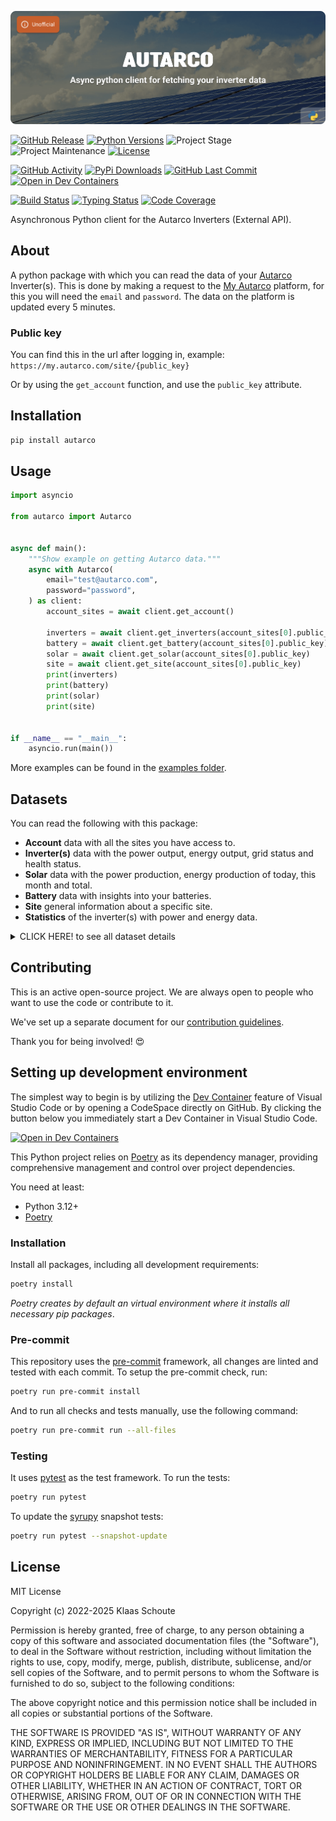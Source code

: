 <!-- Banner -->
![alt Banner of the Autarco package](https://raw.githubusercontent.com/klaasnicolaas/python-autarco/main/assets/header_autarco-min.png)

<!-- PROJECT SHIELDS -->
[![GitHub Release][releases-shield]][releases]
[![Python Versions][python-versions-shield]][pypi]
![Project Stage][project-stage-shield]
![Project Maintenance][maintenance-shield]
[![License][license-shield]](LICENSE)

[![GitHub Activity][commits-shield]][commits-url]
[![PyPi Downloads][downloads-shield]][downloads-url]
[![GitHub Last Commit][last-commit-shield]][commits-url]
[![Open in Dev Containers][devcontainer-shield]][devcontainer]

[![Build Status][build-shield]][build-url]
[![Typing Status][typing-shield]][typing-url]
[![Code Coverage][codecov-shield]][codecov-url]

Asynchronous Python client for the Autarco Inverters (External API).

## About

A python package with which you can read the data of your [Autarco][autarco]
Inverter(s). This is done by making a request to the [My Autarco][my-autarco]
platform, for this you will need the `email` and `password`.
The data on the platform is updated every 5 minutes.

### Public key

You can find this in the url after logging in,
example: `https://my.autarco.com/site/{public_key}`

Or by using the `get_account` function, and use the `public_key` attribute.

## Installation

```bash
pip install autarco
```

## Usage

```python
import asyncio

from autarco import Autarco


async def main():
    """Show example on getting Autarco data."""
    async with Autarco(
        email="test@autarco.com",
        password="password",
    ) as client:
        account_sites = await client.get_account()

        inverters = await client.get_inverters(account_sites[0].public_key)
        battery = await client.get_battery(account_sites[0].public_key)
        solar = await client.get_solar(account_sites[0].public_key)
        site = await client.get_site(account_sites[0].public_key)
        print(inverters)
        print(battery)
        print(solar)
        print(site)


if __name__ == "__main__":
    asyncio.run(main())
```

More examples can be found in the [examples folder](./examples/).

## Datasets

You can read the following with this package:

- **Account** data with all the sites you have access to.
- **Inverter(s)** data with the power output, energy output, grid status and health status.
- **Solar** data with the power production, energy production of today, this month and total.
- **Battery** data with insights into your batteries.
- **Site** general information about a specific site.
- **Statistics** of the inverter(s) with power and energy data.

<details>
  <summary>CLICK HERE! to see all dataset details</summary>

### Account

With all the sites you have access to.

| Name          | Type  | Description                        |
| :------------ | :---- | :--------------------------------- |
| `site_id`     | `str` | The unique identifier of the site. |
| `public_key`  | `str` | The public key of the site.        |
| `system_name` | `str` | The name of the site system.       |
| `retailer`    | `str` | The name of the retailer.          |
| `health`      | `str` | The health status of the site.     |

### Site

| Name                    | Type   | Description                                                                   |
| :---------------------- | :----- | :---------------------------------------------------------------------------- |
| `public_key`            | `str`  | The public key of the site.                                                   |
| `name`                  | `str`  | The name of the site.                                                         |
| `address`               | `dict` | The address of the site. (**street**, **zip code**, **city** and **country**) |
| `co2_today`             | `float`| The CO2 saved today in kg.                                                    |
| `co2_month`             | `float`| The CO2 saved this month in kg.                                               |
| `co2_total`             | `float`| The total CO2 saved in kg.                                                    |
| `consumption_today`     | `float`| The energy consumption of today in kWh.                                       |
| `consumption_month`     | `float`| The energy consumption of this month in kWh.                                  |
| `consumption_total`     | `float`| The total energy consumption in kWh.                                          |
| `has_consumption_meter` | `bool` | If the site has a consumption meter.                                          |
| `timezone`              | `str`  | The timezone of the site.                                                     |
| `has_battery`           | `bool` | If the site has a battery.                                                    |
| `created_at`            | `date` | The creation date of the site. (default: None)                                |

### Inverter(s)

| Name                  | Type    | Description                                     |
| :-------------------- | :------ | :---------------------------------------------- |
| `serial_number`       | `str`   | The serial number of the inverter.              |
| `out_ac_power`        | `int`   | The power output of the inverter in W.          |
| `out_ac_energy_total` | `float` | The total energy output of the inverter in kWh. |
| `grid_turned_off`     | `bool`  | If the grid is turned off.                      |
| `health`              | `str`   | The health status of the inverter.              |

### Solar

| Name                      | Type    | Description                                 |
| :------------------------ | :------ | :------------------------------------------ |
| `power_production`        | `int`   | The current power production in W.          |
| `energy_production_today` | `float` | The energy production of today in kWh.      |
| `energy_production_month` | `float` | The energy production of this month in kWh. |
| `energy_production_total` | `float` | The total energy production in kWh.         |

### Battery

| Name              | Type  | Description                                                       |
| :-----------------| :---- | :---------------------------------------------------------------- |
| `flow_now`        | `int` | The current battery flow in W.                                    |
| `net_charged_now` | `int` | The current net charged battery in W.                             |
| `state_of_charge` | `int` | The current state of charge of the battery in %.                  |
| `discharged_today`| `int` | How much energy the battery has discharged **today** in kWh.      |
| `discharged_month`| `int` | How much energy the battery has discharged this **month** in kWh. |
| `discharged_total`| `int` | How much energy the battery has discharged in **total** in kWh.   |
| `charged_today`   | `int` | How much energy the battery has charged **today** in kWh.         |
| `charged_month`   | `int` | How much energy the battery has charged this **month** in kWh.    |
| `charged_total`   | `int` | How much energy the battery has charged in **total** in kWh.      |

### Statistics

It is possible to retrieve inverter(s) statistical data from the API, a distinction has been made into two types:

#### Power

Parameters to get the **power** statistics of the site.

- **query_range** (default: `day`) - The range of the query, can be `day` or `week`.

| Name                | Type   | Description                             |
| :------------------ | :----- | :-------------------------------------- |
| `graphs`.`pv_power` | `dict` | The power statistics for each inverter. |

You can generate a better list with the property `generate_power_stats_inverter` of the `Stats` object.

#### Energy

Parameters to get the **energy** statistics of the site.

- **query_range** (default: `month`) - The range of the query, can be `month`, `year` or `total`.

| Name                 | Type   | Description                              |
| :------------------- | :----- | :--------------------------------------- |
| `graphs`.`pv_energy` | `dict` | The energy statistics for each inverter. |

You can generate a better list with the property `generate_energy_stats_inverter` of the `Stats` object.

</details>

## Contributing

This is an active open-source project. We are always open to people who want to
use the code or contribute to it.

We've set up a separate document for our
[contribution guidelines](CONTRIBUTING.md).

Thank you for being involved! :heart_eyes:

## Setting up development environment

The simplest way to begin is by utilizing the [Dev Container][devcontainer]
feature of Visual Studio Code or by opening a CodeSpace directly on GitHub.
By clicking the button below you immediately start a Dev Container in Visual Studio Code.

[![Open in Dev Containers][devcontainer-shield]][devcontainer]

This Python project relies on [Poetry][poetry] as its dependency manager,
providing comprehensive management and control over project dependencies.

You need at least:

- Python 3.12+
- [Poetry][poetry-install]

### Installation

Install all packages, including all development requirements:

```bash
poetry install
```

_Poetry creates by default an virtual environment where it installs all
necessary pip packages_.

### Pre-commit

This repository uses the [pre-commit][pre-commit] framework, all changes
are linted and tested with each commit. To setup the pre-commit check, run:

```bash
poetry run pre-commit install
```

And to run all checks and tests manually, use the following command:

```bash
poetry run pre-commit run --all-files
```

### Testing

It uses [pytest](https://docs.pytest.org/en/stable/) as the test framework. To run the tests:

```bash
poetry run pytest
```

To update the [syrupy](https://github.com/tophat/syrupy) snapshot tests:

```bash
poetry run pytest --snapshot-update
```

## License

MIT License

Copyright (c) 2022-2025 Klaas Schoute

Permission is hereby granted, free of charge, to any person obtaining a copy
of this software and associated documentation files (the "Software"), to deal
in the Software without restriction, including without limitation the rights
to use, copy, modify, merge, publish, distribute, sublicense, and/or sell
copies of the Software, and to permit persons to whom the Software is
furnished to do so, subject to the following conditions:

The above copyright notice and this permission notice shall be included in all
copies or substantial portions of the Software.

THE SOFTWARE IS PROVIDED "AS IS", WITHOUT WARRANTY OF ANY KIND, EXPRESS OR
IMPLIED, INCLUDING BUT NOT LIMITED TO THE WARRANTIES OF MERCHANTABILITY,
FITNESS FOR A PARTICULAR PURPOSE AND NONINFRINGEMENT. IN NO EVENT SHALL THE
AUTHORS OR COPYRIGHT HOLDERS BE LIABLE FOR ANY CLAIM, DAMAGES OR OTHER
LIABILITY, WHETHER IN AN ACTION OF CONTRACT, TORT OR OTHERWISE, ARISING FROM,
OUT OF OR IN CONNECTION WITH THE SOFTWARE OR THE USE OR OTHER DEALINGS IN THE
SOFTWARE.

<!-- PROJECT -->
[autarco]: https://www.autarco.com
[my-autarco]: https://my.autarco.com

<!-- MARKDOWN LINKS & IMAGES -->
[build-shield]: https://github.com/klaasnicolaas/python-autarco/actions/workflows/tests.yaml/badge.svg
[build-url]: https://github.com/klaasnicolaas/python-autarco/actions/workflows/tests.yaml
[codecov-shield]: https://codecov.io/gh/klaasnicolaas/python-autarco/branch/main/graph/badge.svg?token=JM72C3T2AT
[codecov-url]: https://codecov.io/gh/klaasnicolaas/python-autarco
[commits-shield]: https://img.shields.io/github/commit-activity/y/klaasnicolaas/python-autarco.svg
[commits-url]: https://github.com/klaasnicolaas/python-autarco/commits/master
[devcontainer-shield]: https://img.shields.io/static/v1?label=Dev%20Containers&message=Open&color=blue&logo=visualstudiocode
[devcontainer]: https://vscode.dev/redirect?url=vscode://ms-vscode-remote.remote-containers/cloneInVolume?url=https://github.com/klaasnicolaas/python-autarco
[downloads-shield]: https://img.shields.io/pypi/dm/autarco
[downloads-url]: https://pypistats.org/packages/autarco
[last-commit-shield]: https://img.shields.io/github/last-commit/klaasnicolaas/python-autarco.svg
[license-shield]: https://img.shields.io/github/license/klaasnicolaas/python-autarco.svg
[maintenance-shield]: https://img.shields.io/maintenance/yes/2025.svg
[project-stage-shield]: https://img.shields.io/badge/project%20stage-production%20ready-brightgreen.svg
[pypi]: https://pypi.org/project/autarco/
[python-versions-shield]: https://img.shields.io/pypi/pyversions/autarco
[releases-shield]: https://img.shields.io/github/release/klaasnicolaas/python-autarco.svg
[releases]: https://github.com/klaasnicolaas/python-autarco/releases
[typing-shield]: https://github.com/klaasnicolaas/python-autarco/actions/workflows/typing.yaml/badge.svg
[typing-url]: https://github.com/klaasnicolaas/python-autarco/actions/workflows/typing.yaml

<!-- Development -->
[poetry-install]: https://python-poetry.org/docs/#installation
[poetry]: https://python-poetry.org
[pre-commit]: https://pre-commit.com
